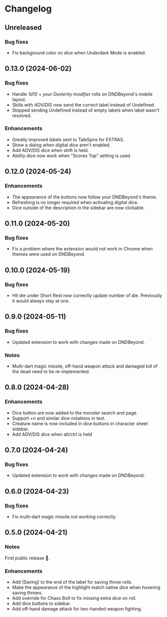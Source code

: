# Changelog

## Unreleased

### Bug fixes

 * Fix background color on dice when Underdark Mode is enabled.

## 0.13.0 (2024-06-02)

### Bug fixes

 * Handle *1d10 + your Dexterity modifier* rolls on DNDBeyond's mobile layout.
 * Skills with ADV/DIS now send the correct label instead of Undefined.
 * Stopped sending Undefined instead of empty labels when label wasn't resolved.

### Enhancements

 * Greatly improved labels sent to TaleSpire for EXTRAS.
 * Show a dialog when digital dice aren't enabled.
 * Add ADV/DIS dice when shift is held.
 * Ability dice now work when "Scores Top" setting is used.

## 0.12.0 (2024-05-24)

### Enhancements

 * The appearance of the buttons now follow your DNDBeyond's theme.
 * Refreshing is no longer required when activating digital dice.
 * Dice outside of the description in the sidebar are now clickable.

## 0.11.0 (2024-05-20)

### Bug fixes

 * Fix a problem where the extension would not work in Chrome when themes were used on DNDBeyond.

## 0.10.0 (2024-05-19)

### Bug fixes

 * Hit die under Short Rest now correctly update number of die. Previously it would always stay at one.

## 0.9.0 (2024-05-11)

### Bug fixes

 * Updated extension to work with changes made on DNDBeyond.

### Notes

 * Multi-dart magic missile, off-hand weapon attack and damaged toll of the dead need to be re-implemented.

## 0.8.0 (2024-04-28)

### Enhancements

 * Dice button are now added to the monster search and page.
 * Support +n and similar dice notations in text.
 * Creature name is now included in dice buttons in character sheet sidebar.
 * Add ADV/DIS dice when alt/ctrl is held

## 0.7.0 (2024-04-24)

### Bug fixes

 * Updated extension to work with changes made on DNDBeyond.

## 0.6.0 (2024-04-23)

### Bug fixes

 * Fix multi-dart magic missile not working correctly.

## 0.5.0 (2024-04-21)

### Notes

First public release 🎉.

### Enhancements

 * Add (Saving) to the end of the label for saving throw rolls.
 * Make the appearance of the highlight match native dice when hovering saving throws.
 * Add override for Chaos Bolt to fix missing extra dice on roll.
 * Add dice buttons to sidebar.
 * Add off-hand damage attack for two-handed weapon fighting.
